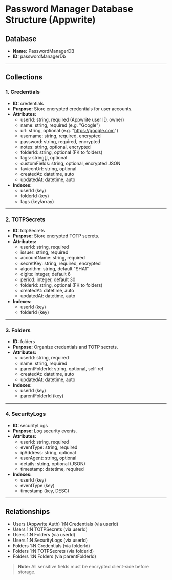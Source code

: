 # Password Manager Database Structure (Appwrite)

## Database
- **Name:** PasswordManagerDB
- **ID:** passwordManagerDb

---

## Collections

### 1. Credentials
- **ID:** credentials
- **Purpose:** Store encrypted credentials for user accounts.
- **Attributes:**
    - userId: string, required (Appwrite user ID, owner)
    - name: string, required (e.g. "Google")
    - url: string, optional (e.g. "https://google.com")
    - username: string, required, encrypted
    - password: string, required, encrypted
    - notes: string, optional, encrypted
    - folderId: string, optional (FK to folders)
    - tags: string[], optional
    - customFields: string, optional, encrypted JSON
    - faviconUrl: string, optional
    - createdAt: datetime, auto
    - updatedAt: datetime, auto
- **Indexes:**
    - userId (key)
    - folderId (key)
    - tags (key/array)

---

### 2. TOTPSecrets
- **ID:** totpSecrets
- **Purpose:** Store encrypted TOTP secrets.
- **Attributes:**
    - userId: string, required
    - issuer: string, required
    - accountName: string, required
    - secretKey: string, required, encrypted
    - algorithm: string, default "SHA1"
    - digits: integer, default 6
    - period: integer, default 30
    - folderId: string, optional (FK to folders)
    - createdAt: datetime, auto
    - updatedAt: datetime, auto
- **Indexes:**
    - userId (key)
    - folderId (key)

---

### 3. Folders
- **ID:** folders
- **Purpose:** Organize credentials and TOTP secrets.
- **Attributes:**
    - userId: string, required
    - name: string, required
    - parentFolderId: string, optional, self-ref
    - createdAt: datetime, auto
    - updatedAt: datetime, auto
- **Indexes:**
    - userId (key)
    - parentFolderId (key)

---

### 4. SecurityLogs
- **ID:** securityLogs
- **Purpose:** Log security events.
- **Attributes:**
    - userId: string, required
    - eventType: string, required
    - ipAddress: string, optional
    - userAgent: string, optional
    - details: string, optional (JSON)
    - timestamp: datetime, required
- **Indexes:**
    - userId (key)
    - eventType (key)
    - timestamp (key, DESC)

---

## Relationships
- Users (Appwrite Auth) 1:N Credentials (via userId)
- Users 1:N TOTPSecrets (via userId)
- Users 1:N Folders (via userId)
- Users 1:N SecurityLogs (via userId)
- Folders 1:N Credentials (via folderId)
- Folders 1:N TOTPSecrets (via folderId)
- Folders 1:N Folders (via parentFolderId)

> **Note:** All sensitive fields must be encrypted client-side before storage.
